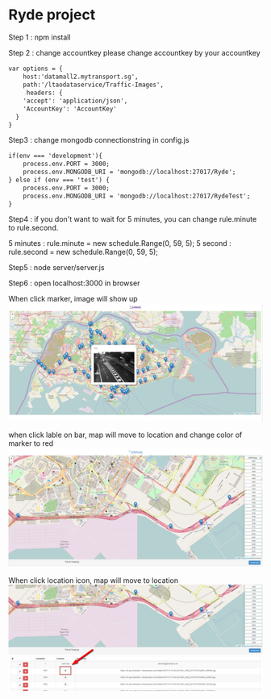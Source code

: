 # Ryde project 

Step 1 :  npm install

Step 2 : change accountkey
please change accountkey by your accountkey
`````
var options = {
    host:'datamall2.mytransport.sg',
    path:'/ltaodataservice/Traffic-Images',
     headers: {
    'accept': 'application/json',
    'AccountKey': 'AccountKey'
  }
}

`````

Step3 : change mongodb connectionstring in config.js

`````
if(env === 'development'){
    process.env.PORT = 3000;
    process.env.MONGODB_URI = 'mongodb://localhost:27017/Ryde';
} else if (env === 'test') {
    process.env.PORT = 3000;
    process.env.MONGODB_URI = 'mongodb://localhost:27017/RydeTest';
}
`````
Step4 : if you don't want to wait for 5 minutes, you can change rule.minute to rule.second.

5 minutes : rule.minute = new schedule.Range(0, 59, 5);
5 second : rule.second = new schedule.Range(0, 59, 5);

Step5 : node server/server.js

Step6 : open localhost:3000 in browser



When click marker, image will show up
![1](images/1.png)


when click lable on bar, map will move to location and change color of marker to red
![2](images/2.png)

When click location icon, map will move to location
![3](images/3.png)
